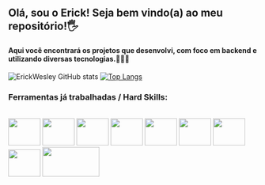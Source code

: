 ## Olá, sou o Erick! Seja bem vindo(a) ao meu repositório!🖐️
#### Aqui você encontrará os projetos que desenvolvi, com foco em backend e utilizando diversas tecnologias.👨🏽‍💻

![ErickWesley GitHub stats](https://github-readme-stats.vercel.app/api?username=ErickWesley&show_icons=true&theme=dracula)
[![Top Langs](https://github-readme-stats.vercel.app/api/top-langs/?username=ErickWesley&layout=compact&theme=dracula)](https://github.com/anuraghazra/github-readme-stats)



### Ferramentas já trabalhadas / Hard Skills:

<div style="display: inline_block"><br/>    
    <img height="55" width="65" src="https://cdn.jsdelivr.net/gh/devicons/devicon/icons/java/java-original-wordmark.svg" />
    <img height="55" width="65" src="https://cdn.jsdelivr.net/gh/devicons/devicon/icons/spring/spring-original-wordmark.svg" />
    <img height="55" width="65" src="https://cdn.jsdelivr.net/gh/devicons/devicon/icons/mysql/mysql-original-wordmark.svg" />
    <img height="55" width="65" src="https://cdn.jsdelivr.net/gh/devicons/devicon/icons/mongodb/mongodb-plain-wordmark.svg" />
    <img height="55" width="65" src="https://cdn.jsdelivr.net/gh/devicons/devicon/icons/postgresql/postgresql-original-wordmark.svg" />
    <img height="55" width="65" src="https://cdn.jsdelivr.net/gh/devicons/devicon/icons/heroku/heroku-plain-wordmark.svg" />
    <img height="55" width="65" src="https://github.com/leandrocgsi/leandrocgsi/blob/main/svg_logos/amazon_aws-icon.png" />
    <img height="55" width="65" src="https://cdn.jsdelivr.net/gh/devicons/devicon/icons/git/git-plain-wordmark.svg" />
    <img height="60" width="115" src="https://upload.wikimedia.org/wikipedia/commons/4/4e/Docker_%28container_engine%29_logo.svg" />
          
            
          
    
</div>
